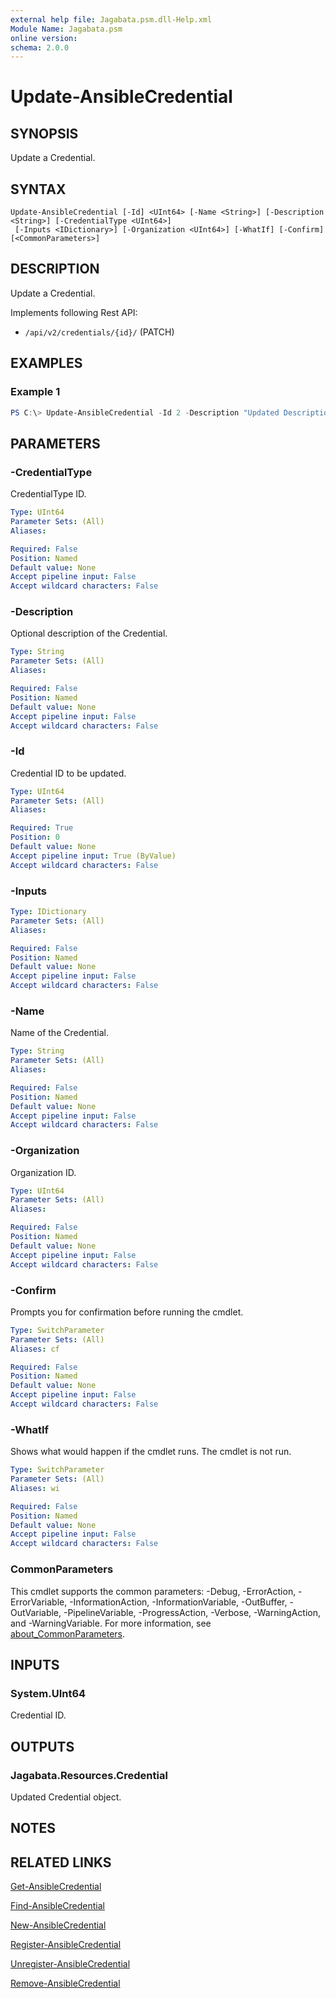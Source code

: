 ```yaml
---
external help file: Jagabata.psm.dll-Help.xml
Module Name: Jagabata.psm
online version:
schema: 2.0.0
---
```


# Update-AnsibleCredential

## SYNOPSIS
Update a Credential.

## SYNTAX

```
Update-AnsibleCredential [-Id] <UInt64> [-Name <String>] [-Description <String>] [-CredentialType <UInt64>]
 [-Inputs <IDictionary>] [-Organization <UInt64>] [-WhatIf] [-Confirm] [<CommonParameters>]
```

## DESCRIPTION
Update a Credential. 

Implements following Rest API:  
- `/api/v2/credentials/{id}/` (PATCH)

## EXAMPLES

### Example 1
```powershell
PS C:\> Update-AnsibleCredential -Id 2 -Description "Updated Description"
```

## PARAMETERS

### -CredentialType
CredentialType ID.

```yaml
Type: UInt64
Parameter Sets: (All)
Aliases:

Required: False
Position: Named
Default value: None
Accept pipeline input: False
Accept wildcard characters: False
```

### -Description
Optional description of the Credential.

```yaml
Type: String
Parameter Sets: (All)
Aliases:

Required: False
Position: Named
Default value: None
Accept pipeline input: False
Accept wildcard characters: False
```

### -Id
Credential ID to be updated.

```yaml
Type: UInt64
Parameter Sets: (All)
Aliases:

Required: True
Position: 0
Default value: None
Accept pipeline input: True (ByValue)
Accept wildcard characters: False
```

### -Inputs

```yaml
Type: IDictionary
Parameter Sets: (All)
Aliases:

Required: False
Position: Named
Default value: None
Accept pipeline input: False
Accept wildcard characters: False
```

### -Name
Name of the Credential.

```yaml
Type: String
Parameter Sets: (All)
Aliases:

Required: False
Position: Named
Default value: None
Accept pipeline input: False
Accept wildcard characters: False
```

### -Organization
Organization ID.

```yaml
Type: UInt64
Parameter Sets: (All)
Aliases:

Required: False
Position: Named
Default value: None
Accept pipeline input: False
Accept wildcard characters: False
```

### -Confirm
Prompts you for confirmation before running the cmdlet.

```yaml
Type: SwitchParameter
Parameter Sets: (All)
Aliases: cf

Required: False
Position: Named
Default value: None
Accept pipeline input: False
Accept wildcard characters: False
```

### -WhatIf
Shows what would happen if the cmdlet runs.
The cmdlet is not run.

```yaml
Type: SwitchParameter
Parameter Sets: (All)
Aliases: wi

Required: False
Position: Named
Default value: None
Accept pipeline input: False
Accept wildcard characters: False
```

### CommonParameters
This cmdlet supports the common parameters: -Debug, -ErrorAction, -ErrorVariable, -InformationAction, -InformationVariable, -OutBuffer, -OutVariable, -PipelineVariable, -ProgressAction, -Verbose, -WarningAction, and -WarningVariable. For more information, see [about_CommonParameters](http://go.microsoft.com/fwlink/?LinkID=113216).

## INPUTS

### System.UInt64
Credential ID.

## OUTPUTS

### Jagabata.Resources.Credential
Updated Credential object.

## NOTES

## RELATED LINKS

[Get-AnsibleCredential](Get-AnsibleCredential.md)

[Find-AnsibleCredential](Find-AnsibleCredential.md)

[New-AnsibleCredential](New-AnsibleCredential.md)

[Register-AnsibleCredential](Register-AnsibleCredential.md)

[Unregister-AnsibleCredential](Unregister-AnsibleCredential.md)

[Remove-AnsibleCredential](Remove-AnsibleCredential.md)
